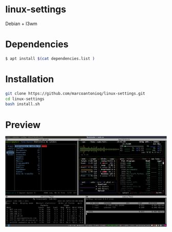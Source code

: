 # linux-settings

Debian + I3wm

# Dependencies

```bash
$ apt install $(cat dependencies.list )
```

# Installation

```bash
git clone https://github.com/marcoantonioq/linux-settings.git 
cd linux-settings
bash install.sh
```

# Preview
![VIEW](https://raw.githubusercontent.com/marcoantonioq/linux-settings/master/demo/demo.png)


